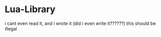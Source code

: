 # Lua-Library
i cant even read it, and i wrote it (did i even write it??????)
this should be illegal 



